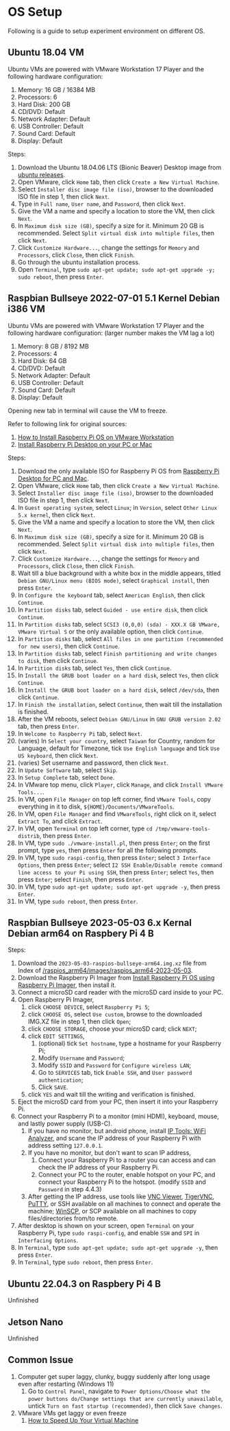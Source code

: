 # OS Setup

Following is a guide to setup experiment environment on different OS.

## Ubuntu 18.04 VM

Ubuntu VMs are powered with VMware Workstation 17 Player and the following hardware configuration:

1. Memory: 16 GB / 16384 MB
2. Processors: 6
3. Hard Disk: 200 GB
4. CD/DVD: Default
5. Network Adapter: Default
6. USB Controller: Default
7. Sound Card: Default
8. Display: Default

Steps:

1. Download the Ubuntu 18.04.06 LTS (Bionic Beaver) Desktop image from [ubuntu releases](https://releases.ubuntu.com/18.04/).
2. Open VMware, click ```Home``` tab, then click ```Create a New Virtual Machine```.
3. Select ```Installer disc image file (iso)```, browser to the downloaded ISO file in step 1, then click ```Next```.
4. Type in ```Full name```, ```User name```, and ```Password```, then click ```Next```.
5. Give the VM a name and specify a location to store the VM, then click ```Next```.
6. In ```Maximum disk size (GB)```, specify a size for it. Minimum 20 GB is recommended. Select ```Split virtual disk into multiple files```, then click ```Next```.
7. Click ```Customize Hardware...```, change the settings for ```Memory``` and ```Processors```, click ```Close```, then click ```Finish```.
8. Go through the ubuntu installation process.
9. Open ```Terminal```, type ```sudo apt-get update; sudo apt-get upgrade -y; sudo reboot```, then press ```Enter```.

## Raspbian Bullseye 2022-07-01 5.1 Kernel Debian i386 VM

Ubuntu VMs are powered with VMware Workstation 17 Player and the following hardware configuration: (larger number makes the VM lag a lot)

1. Memory: 8 GB / 8192 MB
2. Processors: 4
3. Hard Disk: 64 GB
4. CD/DVD: Default
5. Network Adapter: Default
6. USB Controller: Default
7. Sound Card: Default
8. Display: Default

Opening new tab in terminal will cause the VM to freeze.

Refer to following link for original sources:

1. [How to Install Raspberry Pi OS on VMware Workstation](https://youtu.be/85ZJj00FKe0?si=dvpXE4e0d_rYubMP)
2. [Install Raspberry Pi Desktop on your PC or Mac](https://projects.raspberrypi.org/en/projects/install-raspberry-pi-desktop/1)

Steps:

1. Download the only available ISO for Raspberry Pi OS from [Raspberry Pi Desktop for PC and Mac](https://www.raspberrypi.com/software/raspberry-pi-desktop/).
2. Open VMware, click ```Home``` tab, then click ```Create a New Virtual Machine```.
3. Select ```Installer disc image file (iso)```, browser to the downloaded ISO file in step 1, then click ```Next```.
4. In ```Guest operating system```, select ```Linux```; in ```Version```, select ```Other Linux 5.x kernel```, then click ```Next```.
5. Give the VM a name and specify a location to store the VM, then click ```Next```.
6. In ```Maximum disk size (GB)```, specify a size for it. Minimum 20 GB is recommended. Select ```Split virtual disk into multiple files```, then click ```Next```.
7. Click ```Customize Hardware...```, change the settings for ```Memory``` and ```Processors```, click ```Close```, then click ```Finish```.
8. Wait till a blue background with a white box in the middle appears, titled ```Debian GNU/Linux menu (BIOS mode)```, select ```Graphical install```, then press ```Enter```.
9. In ```Configure the keyboard``` tab, select ```American English```, then click ```Continue```.
10. In ```Partition disks``` tab, select ```Guided - use entire disk```, then click ```Continue```.
11. In ```Partition disks``` tab, select ```SCSI3 (0,0,0) (sda) - XXX.X GB VMware, VMware Virtual S``` or the only available option, then click ```Continue```.
12. In ```Partition disks``` tab, select ```All files in one partition (recommended for new users)```, then click ```Continue```.
13. In ```Partition disks``` tab, select ```Finish partitioning and write changes to disk```, then click ```Continue```.
14. In ```Partition disks``` tab, select ```Yes```, then click ```Continue```.
15. In ```Install the GRUB boot loader on a hard disk```, select ```Yes```, then click ```Continue```.
16. In ```Install the GRUB boot loader on a hard disk```, select ```/dev/sda```, then click ```Continue```.
17. In ```Finish the installation```, select ```Continue```, then wait till the installation is finished.
18. After the VM reboots, select ```Debian GNU/Linux``` in ```GNU GRUB version 2.02``` tab, then press ```Enter```.
19. In ```Welcome to Raspberry Pi``` tab, select ```Next```.
20. (varies) In ```Select your country```, select ```Taiwan``` for Country, random for Language, default for Timezone, tick ```Use English language``` and tick ```Use US keyboard```, then click ```Next```.
21. (varies) Set username and password, then click ```Next```.
22. In ```Update Software``` tab, select ```Skip```.
23. In ```Setup Complete``` tab, select ```Done```.
24. In VMware top menu, click ```Player```, click ```Manage```, and click ```Install VMware Tools...```.
25. In VM, open ```File Manager``` on top left corner, find ```VMware Tools```, copy everything in it to disk, ```${HOME}/Documents/VMwareTools```.
26. In VM, open ```File Manager``` and find ```VMwareTools```, right click on it, select ```Extract To```, and click ```Extract```.
27. In VM, open ```Terminal``` on top left corner, type ```cd /tmp/vmware-tools-distrib```, then press ```Enter```.
28. In VM, type ```sudo ./vmware-install.pl```, then press ```Enter```; on the first prompt, type ```yes```, then press ```Enter``` for all the following prompts.
29. In VM, type ```sudo raspi-config```, then press ```Enter```; select ```3 Interface Options```, then press ```Enter```; select ```I2 SSH Enable/Disable remote command line access to your Pi using SSH```, then press ```Enter```; select ```Yes```, then press ```Enter```; select ```Finish```, then press ```Enter```.
30. In VM, type ```sudo apt-get update; sudo apt-get upgrade -y```, then press ```Enter```.
31. In VM, type ```sudo reboot```, then press ```Enter```.

## Raspbian Bullseye 2023-05-03 6.x Kernal Debian arm64 on Raspbery Pi 4 B

Steps:

1. Download the ```2023-05-03-raspios-bullseye-arm64.img.xz``` file from Index of [/raspios_arm64/images/raspios_arm64-2023-05-03](http://downloads.raspberrypi.org/raspios_arm64/images/raspios_arm64-2023-05-03/).
2. Download the Raspberry Pi Imager from [Install Raspberry Pi OS using Raspberry Pi Imager](https://www.raspberrypi.com/software/), then install it.
3. Connect a microSD card reader with the microSD card inside to your PC.
4. Open Raspberry Pi Imager, 
    1. click ```CHOOSE DEVICE```, select ```Raspberry Pi 5```;
    2. click ```CHOOSE OS```, select ```Use custom```, browse to the downloaded IMG.XZ file in step 1, then click ```Open```;
    3. click ```CHOOSE STORAGE```, choose your microSD card; click ```NEXT```;
    4. click ```EDIT SETTINGS```,
        1. (optional) tick ```Set hostname```, type a hostname for your Raspberry Pi;
        2. Modify ```Username``` and ```Password```;
        3. Modify ```SSID``` and ```Password``` for ```Configure wireless LAN```;
        4. Go to ```SERVICES``` tab, tick ```Enable SSH```, and ```User password authentication```;
        5. Click ```SAVE```.
    5. click ```YES``` and wait till the writing and verification is finished.
5. Eject the microSD card from your PC, then insert it into your Raspberry Pi.
6. Connect your Raspberry Pi to a monitor (mini HDMI), keyboard, mouse, and lastly power supply (USB-C).
    1. If you have no monitor, but android phone, install [IP Tools: WiFi Analyzer](https://play.google.com/store/apps/details?id=com.ddm.iptools&hl=en&gl=US), and scane the IP address of your Raspberry Pi with address setting ```127.0.0.1```.
    2. If you have no monitor, but don't want to scan IP address,
        1. Connect your Raspberry Pi to a router you can access and can check the IP address of your Raspberry Pi.
        2. Connect your PC to the router, enable hotspot on your PC, and connect your Raspberry Pi to the hotspot. (modify ```SSID``` and ```Password``` in step 4.4.3)
    3. After getting the IP address, use tools like [VNC Viewer](https://www.realvnc.com/en/connect/download/viewer/), [TigerVNC](https://github.com/TigerVNC/tigervnc), [PuTTY](https://www.putty.org/), or SSH available on all machines to connect and operate the machine; [WinSCP](https://winscp.net/eng/download.php), or SCP available on all machines to copy files/directories from/to remote.
7. After desktop is shown on your screen, open ```Terminal``` on your Raspberry Pi, type ```sudo raspi-config```, and enable ```SSH``` and ```SPI``` in ```Interfacing Options```.
8. In ```Terminal```, type ```sudo apt-get update; sudo apt-get upgrade -y```, then press ```Enter```.
9. In ```Terminal```, type ```sudo reboot```, then press ```Enter```.

## Ubuntu 22.04.3 on Raspbery Pi 4 B

Unfinished

## Jetson Nano

Unfinished

## Common Issue

1. Computer get super laggy, clunky, buggy suddenly after long usage even after restarting (Windows 11)
    1. Go to ```Control Panel```, navigate to ```Power Options/Choose what the power buttons do/Change settings that are currently unavailable```, untick ```Turn on fast startup (recommended)```, then click ```Save changes```.
2. VMware VMs get laggy or even freeze
    1. [How to Speed Up Your Virtual Machine](https://youtu.be/cEJyqI1R36A?si=wfoM1tjbjaLoLJZ_)
